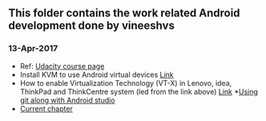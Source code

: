 ## This folder contains the work related Android development done by vineeshvs

### 13-Apr-2017
* Ref: [Udacity course page](https://classroom.udacity.com/courses/ud851)
* Install KVM to use Android virtual devices
[Link](https://software.intel.com/en-us/blogs/2012/03/12/how-to-start-intel-hardware-assisted-virtualization-hypervisor-on-linux-to-speed-up-intel-android-x86-emulator)
* How to enable Virtualization Technology (VT-X) in Lenovo, idea, ThinkPad and ThinkCentre system (led from the link above)
[Link](https://support.lenovo.com/in/en/solutions/ht500006)
*[Using git along with Android studio](https://www.londonappdeveloper.com/how-to-use-git-hub-with-android-studio/#comment-29226)
* [Current chapter](https://classroom.udacity.com/courses/ud851/lessons/93affc67-3f0b-4f9b-b3a4-a7a26f241a86/concepts/17476436-0b3e-46e3-a858-36d1e35b4491)

